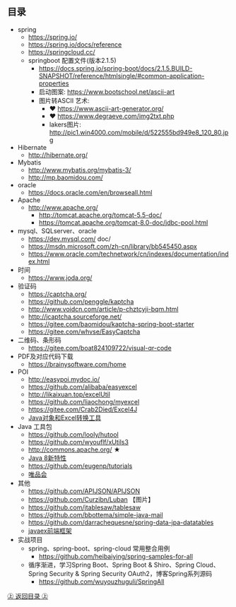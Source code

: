 ## 目录

* spring
  * https://spring.io/
  * https://spring.io/docs/reference
  * https://springcloud.cc/ 
  * springboot 配置文件(版本2.1.5)
    * https://docs.spring.io/spring-boot/docs/2.1.5.BUILD-SNAPSHOT/reference/htmlsingle/#common-application-properties
    * 启动图案: https://www.bootschool.net/ascii-art
    * 图片转ASCII 艺术: 
      * ❤ https://www.ascii-art-generator.org/
      * ❤ https://www.degraeve.com/img2txt.php
      * lakers图片: http://pic1.win4000.com/mobile/d/522555bd949e8_120_80.jpg
* Hibernate
  * http://hibernate.org/
* Mybatis
  * http://www.mybatis.org/mybatis-3/
  * http://mp.baomidou.com/      
* oracle
  * https://docs.oracle.com/en/browseall.html
* Apache
  * http://www.apache.org/
    * http://tomcat.apache.org/tomcat-5.5-doc/
    * https://tomcat.apache.org/tomcat-8.0-doc/jdbc-pool.html
* mysql、SQLserver、oracle
  * https://dev.mysql.com/ doc/
  * https://msdn.microsoft.com/zh-cn/library/bb545450.aspx
  * https://www.oracle.com/technetwork/cn/indexes/documentation/index.html
* 时间
  * https://www.joda.org/
* 验证码
  * https://captcha.org/
  * https://github.com/penggle/kaptcha
  * http://www.voidcn.com/article/p-chztcyji-bqm.html
  * http://jcaptcha.sourceforge.net/
  * https://gitee.com/baomidou/kaptcha-spring-boot-starter
  * https://gitee.com/whvse/EasyCaptcha
* 二维码、条形码
  * https://gitee.com/boat824109722/visual-qr-code
* PDF及对应代码下载
  * https://brainysoftware.com/home  
* POI
  * http://easypoi.mydoc.io/
  * https://github.com/alibaba/easyexcel
  * http://likaixuan.top/excelUtil
  * https://github.com/liaochong/myexcel
  * https://gitee.com/Crab2Died/Excel4J
  * [Java对象和Excel转换工具](https://github.com/xuxueli/xxl-excel/ "Java对象和Excel转换工具")
* Java 工具包
  * https://github.com/looly/hutool
  * https://github.com/wyouflf/xUtils3
  * http://commons.apache.org/ ★
  * [Java 8新特性](https://github.com/winterbe/java8-tutorial "Java 8新特性")
  * https://github.com/eugenp/tutorials
  * [唯品会](https://github.com/vipshop/vjtools "唯品会")
* 其他  
  * https://github.com/APIJSON/APIJSON
  * https://github.com/Curzibn/Luban 【图片】
  * https://github.com/jtablesaw/tablesaw
  * https://github.com/bbottema/simple-java-mail
  * https://github.com/darrachequesne/spring-data-jpa-datatables
  * [javaex前端框架](http://www.javaex.cn/ "javaex前端框架")
* 实战项目
  * spring、spring-boot、spring-cloud 常用整合用例 
    * https://github.com/heibaiying/spring-samples-for-all
  * 循序渐进，学习Spring Boot、Spring Boot & Shiro、Spring Cloud、Spring Security & Spring Security OAuth2，博客Spring系列源码 
    * https://github.com/wuyouzhuguli/SpringAll

[㊤ 返回目录 ㊤](#目录)
